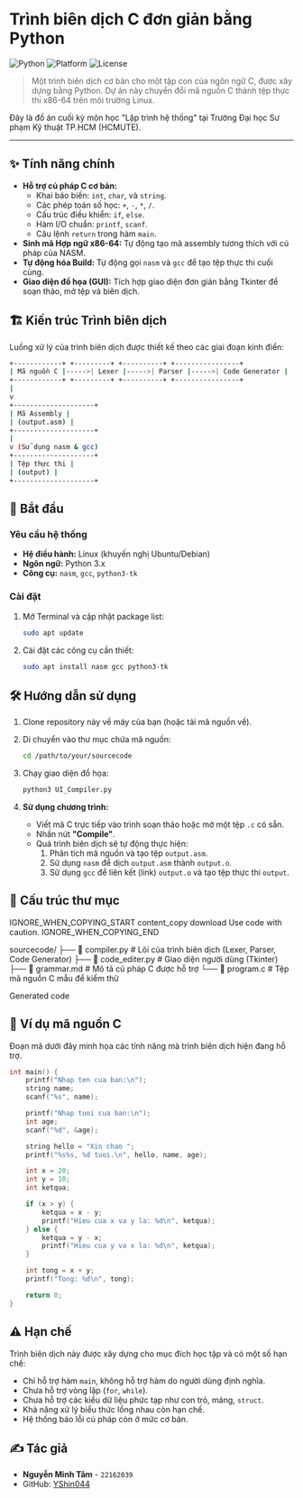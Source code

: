 # Trình biên dịch C đơn giản bằng Python

![Python](https://img.shields.io/badge/python-3.x-blue.svg)
![Platform](https://img.shields.io/badge/platform-Linux-lightgrey.svg)
![License](https://img.shields.io/badge/license-MIT-green.svg)

> Một trình biên dịch cơ bản cho một tập con của ngôn ngữ C, được xây dựng bằng Python. Dự án này chuyển đổi mã nguồn C thành tệp thực thi x86-64 trên môi trường Linux.

Đây là đồ án cuối kỳ môn học "Lập trình hệ thống" tại Trường Đại học Sư phạm Kỹ thuật TP.HCM (HCMUTE).

---

## ✨ Tính năng chính

-   **Hỗ trợ cú pháp C cơ bản:**
    -   Khai báo biến: `int`, `char`, và `string`.
    -   Các phép toán số học: `+`, `-`, `*`, `/`.
    -   Cấu trúc điều khiển: `if`, `else`.
    -   Hàm I/O chuẩn: `printf`, `scanf`.
    -   Câu lệnh `return` trong hàm `main`.
-   **Sinh mã Hợp ngữ x86-64:** Tự động tạo mã assembly tương thích với cú pháp của NASM.
-   **Tự động hóa Build:** Tự động gọi `nasm` và `gcc` để tạo tệp thực thi cuối cùng.
-   **Giao diện đồ họa (GUI):** Tích hợp giao diện đơn giản bằng Tkinter để soạn thảo, mở tệp và biên dịch.

## 🏗️ Kiến trúc Trình biên dịch

Luồng xử lý của trình biên dịch được thiết kế theo các giai đoạn kinh điển:

```bash
+------------+ +---------+ +----------+ +----------------+
| Mã nguồn C |----->| Lexer |----->| Parser |----->| Code Generator |
+------------+ +---------+ +----------+ +----------------+
|
v
+--------------------+
| Mã Assembly |
| (output.asm) |
+--------------------+
|
v (Sử dụng nasm & gcc)
+--------------------+
| Tệp thực thi |
| (output) |
+--------------------+
```

## 🚀 Bắt đầu

### Yêu cầu hệ thống

-   **Hệ điều hành:** Linux (khuyến nghị Ubuntu/Debian)
-   **Ngôn ngữ:** Python 3.x
-   **Công cụ:** `nasm`, `gcc`, `python3-tk`

### Cài đặt

1.  Mở Terminal và cập nhật package list:
    ```bash
    sudo apt update
    ```

2.  Cài đặt các công cụ cần thiết:
    ```bash
    sudo apt install nasm gcc python3-tk
    ```

## 🛠️ Hướng dẫn sử dụng

1.  Clone repository này về máy của bạn (hoặc tải mã nguồn về).

2.  Di chuyển vào thư mục chứa mã nguồn:
    ```bash
    cd /path/to/your/sourcecode
    ```

3.  Chạy giao diện đồ họa:
    ```bash
    python3 UI_Compiler.py
    ```

4.  **Sử dụng chương trình:**
    -   Viết mã C trực tiếp vào trình soạn thảo hoặc mở một tệp `.c` có sẵn.
    -   Nhấn nút **"Compile"**.
    -   Quá trình biên dịch sẽ tự động thực hiện:
        1.  Phân tích mã nguồn và tạo tệp `output.asm`.
        2.  Sử dụng `nasm` để dịch `output.asm` thành `output.o`.
        3.  Sử dụng `gcc` để liên kết (link) `output.o` và tạo tệp thực thi `output`.

## 📁 Cấu trúc thư mục
IGNORE_WHEN_COPYING_START
content_copy
download
Use code with caution.
IGNORE_WHEN_COPYING_END

sourcecode/
├── 📜 compiler.py # Lõi của trình biên dịch (Lexer, Parser, Code Generator)
├── 🎨 code_editer.py # Giao diện người dùng (Tkinter)
├── 📖 grammar.md # Mô tả cú pháp C được hỗ trợ
└── 🧪 program.c # Tệp mã nguồn C mẫu để kiểm thử

Generated code
## 📝 Ví dụ mã nguồn C

Đoạn mã dưới đây minh họa các tính năng mà trình biên dịch hiện đang hỗ trợ.

```c
int main() {
    printf("Nhap ten cua ban:\n");
    string name;
    scanf("%s", name);

    printf("Nhap tuoi cua ban:\n");
    int age;
    scanf("%d", &age);

    string hello = "Xin chao ";
    printf("%s%s, %d tuoi.\n", hello, name, age);

    int x = 20;
    int y = 10;
    int ketqua;

    if (x > y) {
        ketqua = x - y;
        printf("Hieu cua x va y la: %d\n", ketqua);
    } else {
        ketqua = y - x;
        printf("Hieu cua y va x la: %d\n", ketqua);
    }

    int tong = x + y;
    printf("Tong: %d\n", tong);

    return 0;
}
```
## ⚠️ Hạn chế

Trình biên dịch này được xây dựng cho mục đích học tập và có một số hạn chế:
-   Chỉ hỗ trợ hàm `main`, không hỗ trợ hàm do người dùng định nghĩa.
-   Chưa hỗ trợ vòng lặp (`for`, `while`).
-   Chưa hỗ trợ các kiểu dữ liệu phức tạp như con trỏ, mảng, `struct`.
-   Khả năng xử lý biểu thức lồng nhau còn hạn chế.
-   Hệ thống báo lỗi cú pháp còn ở mức cơ bản.

## ✍️ Tác giả

-   **Nguyễn Minh Tâm** - `22162039`
-   GitHub: [YShin044](https://github.com/YShin044)
